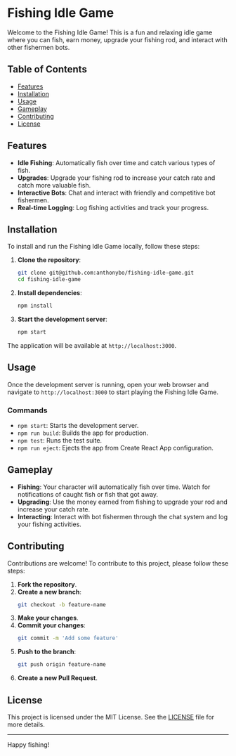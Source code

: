# Fishing Idle Game

Welcome to the Fishing Idle Game! This is a fun and relaxing idle game where you can fish, earn money, upgrade your fishing rod, and interact with other fishermen bots.

## Table of Contents

- [Features](#features)
- [Installation](#installation)
- [Usage](#usage)
- [Gameplay](#gameplay)
- [Contributing](#contributing)
- [License](#license)

## Features

- **Idle Fishing**: Automatically fish over time and catch various types of fish.
- **Upgrades**: Upgrade your fishing rod to increase your catch rate and catch more valuable fish.
- **Interactive Bots**: Chat and interact with friendly and competitive bot fishermen.
- **Real-time Logging**: Log fishing activities and track your progress.

## Installation

To install and run the Fishing Idle Game locally, follow these steps:

1. **Clone the repository**:
    ```bash
    git clone git@github.com:anthonybo/fishing-idle-game.git
    cd fishing-idle-game
    ```

2. **Install dependencies**:
    ```bash
    npm install
    ```

3. **Start the development server**:
    ```bash
    npm start
    ```

The application will be available at `http://localhost:3000`.

## Usage

Once the development server is running, open your web browser and navigate to `http://localhost:3000` to start playing the Fishing Idle Game.

### Commands

- `npm start`: Starts the development server.
- `npm run build`: Builds the app for production.
- `npm test`: Runs the test suite.
- `npm run eject`: Ejects the app from Create React App configuration.

## Gameplay

- **Fishing**: Your character will automatically fish over time. Watch for notifications of caught fish or fish that got away.
- **Upgrading**: Use the money earned from fishing to upgrade your rod and increase your catch rate.
- **Interacting**: Interact with bot fishermen through the chat system and log your fishing activities.

## Contributing

Contributions are welcome! To contribute to this project, please follow these steps:

1. **Fork the repository**.
2. **Create a new branch**:
    ```bash
    git checkout -b feature-name
    ```
3. **Make your changes**.
4. **Commit your changes**:
    ```bash
    git commit -m 'Add some feature'
    ```
5. **Push to the branch**:
    ```bash
    git push origin feature-name
    ```
6. **Create a new Pull Request**.

## License

This project is licensed under the MIT License. See the [LICENSE](LICENSE) file for more details.

---

Happy fishing!
